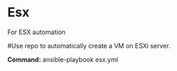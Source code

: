 # Esx
For ESX automation

#Use repo to automatically create a VM on ESXi server. 


**Command:** ansible-playbook esx.yml

